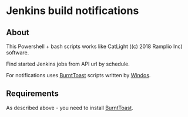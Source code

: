 ﻿# Jenkins build notifications

## About

This Powershell + bash scripts works like CatLight ((c) 2018 Ramplio Inc) software.

Find started Jenkins jobs from API url by schedule.

For notifications uses [BurntToast](https://github.com/Windos/BurntToast) scripts written by [Windos](https://github.com/Windos).

## Requirements

As described above - you need to install [BurntToast](https://github.com/Windos/BurntToast).